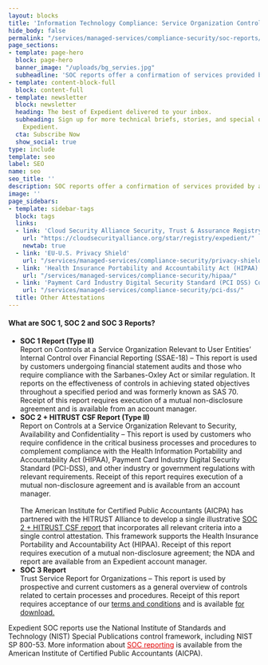 ```yaml
---
layout: blocks
title: 'Information Technology Compliance: Service Organization Control (SOC) Reporting'
hide_body: false
permalink: "/services/managed-services/compliance-security/soc-reports/"
page_sections:
- template: page-hero
  block: page-hero
  banner_image: "/uploads/bg_servies.jpg"
  subheadline: 'SOC reports offer a confirmation of services provided by a service organization including information that users need to assess and address the risks associated with an outsourced service. They are designed to help Information Technology service organizations build trust and confidence in their service delivery processes and controls through a report by an independent Certified Public Accountant.'
- template: content-block-full
  block: content-full
- template: newsletter
  block: newsletter
  heading: The best of Expedient delivered to your inbox.
  subheading: Sign up for more technical briefs, stories, and special offers from
    Expedient.
  cta: Subscribe Now
  show_social: true
type: include
template: seo
label: SEO
name: seo
seo_title: ''
description: SOC reports offer a confirmation of services provided by a service organization including information that users need to assess and address the risks associated with an outsourced service. They are designed to help Information Technology service organizations build trust and confidence in their service delivery processes and controls through a report by an independent Certified Public Accountant.
image: ''
page_sidebars:
- template: sidebar-tags
  block: tags
  links:
  - link: 'Cloud Security Alliance Security, Trust & Assurance Registry (CSA STAR) Program'
    url: "https://cloudsecurityalliance.org/star/registry/expedient/"
    newtab: true
  - link: 'EU-U.S. Privacy Shield'
    url: "/services/managed-services/compliance-security/privacy-shield/"
  - link: 'Health Insurance Portability and Accountability Act (HIPAA) Compliance'
    url: "/services/managed-services/compliance-security/hipaa/"
  - link: 'Payment Card Industry Digital Security Standard (PCI DSS) Compliance'
    url: "/services/managed-services/compliance-security/pci-dss/"
  title: Other Attestations
---
```

#### What are SOC 1, SOC 2 and SOC 3 Reports?

* **SOC 1 Report (Type II)** <br/>Report on Controls at a Service Organization Relevant to User Entities’ Internal Control over Financial Reporting (SSAE-18) – This report is used by customers undergoing financial statement audits and those who require compliance with the Sarbanes-Oxley Act or similar regulation. It reports on the effectiveness of controls in achieving stated objectives throughout a specified period and was formerly known as SAS 70. Receipt of this report requires execution of a mutual non-disclosure agreement and is available from an account manager.
* **SOC 2 + HITRUST CSF Report (Type II)** <br/>Report on Controls at a Service Organization Relevant to Security, Availability and Confidentiality – This report is used by customers who require confidence in the critical business processes and procedures to complement compliance with the Health Information Portability and Accountability Act (HIPAA), Payment Card Industry Digital Security Standard (PCI-DSS), and other industry or government regulations with relevant requirements. Receipt of this report requires execution of a mutual non-disclosure agreement and is available from an account manager.<br/><br/>The American Institute for Certified Public Accountants (AICPA) has partnered with the HITRUST Alliance to develop a single illustrative <a href="https://hitrustalliance.net/soc2/" target="_blank">SOC 2 + HITRUST CSF report</a> that incorporates all relevant criteria into a single control attestation. This framework supports the Health Insurance Portability and Accountability Act (HIPAA). Receipt of this report requires execution of a mutual non-disclosure agreement; the NDA and report are available from an Expedient account manager.
* **SOC 3 Report** <br/>Trust Service Report for Organizations – This report is used by prospective and current customers as a general overview of controls related to certain processes and procedures. Receipt of this report requires acceptance of our <a href="https://www.expedient.com/terms-and-conditions/" title="Terms and Conditions">terms and conditions</a> and is available <a href="https://go.expedient.com/l/12902/2018-12-28/b615ln/12902/198027/Expedient_2018_SOC_3.pdf" target="_blank">for download.</a>

Expedient SOC reports use the National Institute of Standards and Technology (NIST) Special Publications control framework, including NIST SP 800-53. More information about <a href="http://www.aicpa.org/soc" target="_blank" style="color: #e10000;">SOC reporting</a> is available from the American Institute of Certified Public Accountants (AICPA).